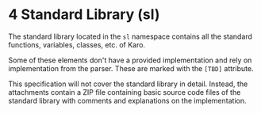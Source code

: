 # 4 Standard Library (sl)

The standard library located in the `sl` namespace contains all the standard functions, variables, classes, etc. of Karo.

Some of these elements don't have a provided implementation and rely on implementation from the parser. These are marked with the `[TBD]` attribute.

This specification will not cover the standard library in detail. Instead, the attachments contain a ZIP file containing basic source code files of the standard library with comments and explanations on the implementation.
